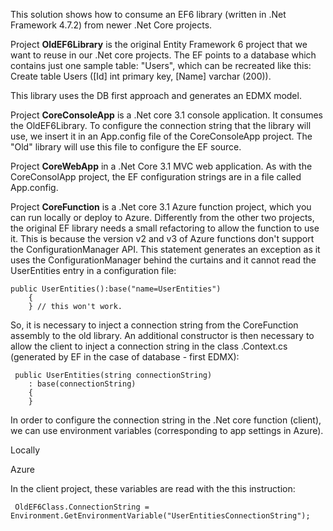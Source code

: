 This solution shows how to consume an EF6 library (written in .Net Framework 4.7.2) from newer .Net Core projects.

Project <b>OldEF6Library</b> is the original Entity Framework 6 project that we want to reuse in our .Net core projects. The EF points to a database which contains just one sample table: "Users", which can be recreated like this:
    Create table Users ([Id] int primary key, [Name] varchar (200)). 
    
    
This library uses the DB first approach and generates an EDMX model.

Project <b>CoreConsoleApp</b> is a .Net core 3.1 console application. It consumes the OldEF6Library. 
To configure the connection string that the library will use, we insert it in an App.config file of the CoreConsoleApp project. The "Old" library will use this file to configure the EF source. 

Project <b>CoreWebApp</b> in a .Net Core 3.1 MVC web application. As with the CoreConsolApp project, the EF configuration strings are in a file called App.config. 

Project <b>CoreFunction</b> is a .Net core 3.1 Azure function project, which you can run locally or deploy to Azure. Differently from the other two projects, the original EF library  needs a small refactoring to allow the function to use it. This is because the version v2 and v3 of Azure functions don't support the ConfigurationManager API. This statement generates an exception as it uses the ConfigurationManager behind the curtains and it cannot read the UserEntities entry in a configuration file:

    public UserEntities():base("name=UserEntities")
        {
        } // this won't work.

So, it is necessary to inject a connection string from the CoreFunction assembly to the old library. An additional constructor is then necessary to allow the client to inject a connection string in the class .Context.cs (generated by EF in the case of database - first EDMX):

     public UserEntities(string connectionString)
        : base(connectionString)
        {
        }
        
In order to configure the connection string in the .Net core function (client), we can use environment variables (corresponding to app settings in Azure). 

Locally


Azure


In the client project, these variables are read with the this instruction:

     OldEF6Class.ConnectionString = Environment.GetEnvironmentVariable("UserEntitiesConnectionString");






